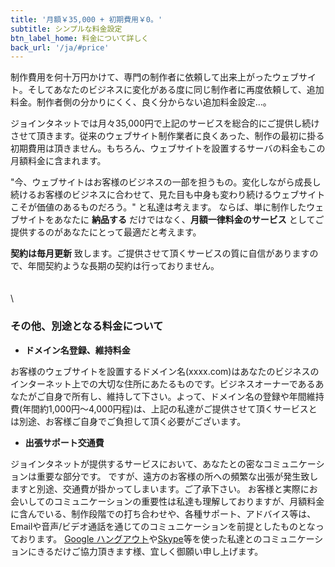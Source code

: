 ```yaml
---
title: '月額￥35,000 + 初期費用￥0。'
subtitle: シンプルな料金設定
btn_label_home: 料金について詳しく
back_url: '/ja/#price'
---
```


制作費用を何十万円かけて、専門の制作者に依頼して出来上がったウェブサイト。そしてあなたのビジネスに変化がある度に同じ制作者に再度依頼して、追加料金。制作者側の分かりにくく、良く分からない追加料金設定…。

ジョインタネットでは月々35,000円で上記のサービスを総合的にご提供し続けさせて頂きます。従来のウェブサイト制作業者に良くあった、制作の最初に掛る初期費用は頂きません。もちろん、ウェブサイトを設置するサーバの料金もこの月額料金に含まれます。

"今、ウェブサイトはお客様のビジネスの一部を担うもの。変化しながら成長し続けるお客様のビジネスに合わせて、見た目も中身も変わり続けるウェブサイトこそが価値のあるものだろう。" と私達は考えます。
ならば、単に制作したウェブサイトをあなたに **納品する** だけではなく、**月額一律料金のサービス** としてご提供するのがあなたにとって最適だと考えます。

**契約は毎月更新** 致します。ご提供させて頂くサービスの質に自信がありますので、年間契約ような長期の契約は行っておりません。
\
\
\
\
### その他、別途となる料金について

- **ドメイン名登録、維持料金**

お客様のウェブサイトを設置するドメイン名(xxxx.com)はあなたのビジネスのインターネット上での大切な住所にあたるものです。ビジネスオーナーであるあなたがご自身で所有し、維持して下さい。よって、ドメイン名の登録や年間維持費(年間約1,000円〜4,000円程)は、上記の私達がご提供させて頂くサービスとは別途、お客様ご自身でご負担して頂く必要がございます。

- **出張サポート交通費**

ジョインタネットが提供するサービスにおいて、あなたとの密なコミュニケーションは重要な部分です。
ですが、遠方のお客様の所への頻繁な出張が発生致しますと別途、交通費が掛かってしまいます。ご了承下さい。
お客様と実際にお会いしてのコミュニケーションの重要性は私達も理解しておりますが、月額料金に含んでいる、制作段階での打ち合わせや、各種サポート、アドバイス等は、Emailや音声/ビデオ通話を通じてのコミュニケーションを前提としたものとなっております。
[Google ハングアウト](http://www.google.com/+/learnmore/hangouts/?hl=ja)や[Skype](http://www.skype.com/ja/)等を使った私達とのコミュニケーションにきるだけご協力頂きます様、宜しく御願い申し上げます。

